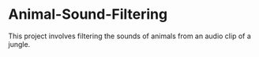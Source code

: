 # Animal-Sound-Filtering
This project involves filtering the sounds of animals from an audio clip of a jungle.
